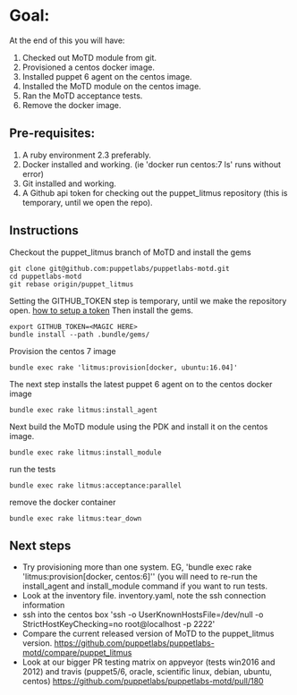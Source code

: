 # Goal: 

At the end of this you will have:

1. Checked out MoTD module from git. 
1. Provisioned a centos docker image. 
1. Installed puppet 6 agent on the centos image. 
1. Installed the MoTD module on the centos image. 
1. Ran the MoTD acceptance tests.
1. Remove the docker image.

## Pre-requisites: 

1. A ruby environment 2.3 preferably. 
1. Docker installed and working. (ie 'docker run centos:7 ls' runs without error)
1. Git installed and working.
1. A Github api token for checking out the puppet_litmus repository (this is temporary, until we open the repo).

## Instructions

Checkout the puppet_litmus branch of MoTD and install the gems

```
git clone git@github.com:puppetlabs/puppetlabs-motd.git
cd puppetlabs-motd
git rebase origin/puppet_litmus
```

Setting the GITHUB_TOKEN step is temporary, until we make the repository open. [how to setup a token](https://github.blog/2013-05-16-personal-api-tokens/) Then install the gems.

```
export GITHUB_TOKEN=<MAGIC HERE>
bundle install --path .bundle/gems/
```

Provision the centos 7 image

```
bundle exec rake 'litmus:provision[docker, ubuntu:16.04]'
```

The next step installs the latest puppet 6 agent on to the centos docker image

```
bundle exec rake litmus:install_agent
```

Next build the MoTD module using the PDK and install it on the centos image.

```
bundle exec rake litmus:install_module
```

run the tests

```
bundle exec rake litmus:acceptance:parallel
```

remove the docker container

```
bundle exec rake litmus:tear_down
```

## Next steps

* Try provisioning more than one system. EG, 'bundle exec rake 'litmus:provision[docker, centos:6]'' (you will need to re-run the install_agent and install_module command if you want to run tests. 
* Look at the inventory file. inventory.yaml, note the ssh connection information
* ssh into the centos box 'ssh -o UserKnownHostsFile=/dev/null -o StrictHostKeyChecking=no root@localhost -p 2222'
* Compare the current released version of MoTD to the puppet_litmus version. https://github.com/puppetlabs/puppetlabs-motd/compare/puppet_litmus
* Look at our bigger PR testing matrix on appveyor (tests win2016 and 2012) and travis (puppet5/6, oracle, scientific linux, debian, ubuntu, centos) https://github.com/puppetlabs/puppetlabs-motd/pull/180 